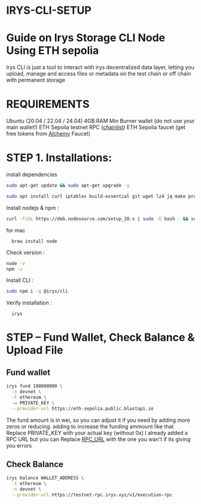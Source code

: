 # IRYS-CLI-SETUP
# Guide on Irys Storage CLI Node Using ETH sepolia
Irys CLI is just a tool to interact with irys decentralized data layer, letting you upload, manage and access files or metadata on the test chain or off chain with permanent storage

# REQUIREMENTS
Ubuntu (20.04 / 22.04 / 24.04)
4GB RAM Min
Burner wallet (do not use your main wallet!)
ETH Sepolia testnet RPC ([chainlist](https://chainlist.org/))
ETH Sepolia faucet (get free tokens from [Alchemy](https://www.alchemy.com/faucets/ethereum-sepolia) Faucet)

# STEP 1. Installations:
install dependencies
```bash
sudo apt-get update && sudo apt-get upgrade -y
```
```bash
sudo apt install curl iptables build-essential git wget lz4 jq make protobuf-compiler cmake gcc nano automake autoconf tmux htop nvme-cli libgbm1 pkg-config libssl-dev libleveldb-dev tar clang bsdmainutils ncdu unzip libleveldb-dev screen ufw -y
```
Install nodejs & npm :
```bash
curl -fsSL https://deb.nodesource.com/setup_20.x | sudo -E bash - && sudo apt install -y nodejs
```
for mac

      brew install node

Check version :
```bash
node -v
npm -v
```
Install CLI :
```bash
sudo npm i -g @irys/cli
```
Verify installation :

      irys 
# STEP – Fund Wallet, Check Balance & Upload File
## Fund wallet 

```bash
irys fund 100000000 \
  -n devnet \
  -t ethereum \
  -w PRIVATE_KEY \
  --provider-url https://eth-sepolia.public.blastapi.io
```
The fund amount is in wei, so you can adjust it if you need by adding more zeros or reducing. adding to increase the funding ammount like that
Replace PRIVATE_KEY  with your actual key (without 0x)
I already added a RPC URL but you can Replace [RPC_URL](https://eth-sepolia.public.blastapi.io) with the one you wan't if its giving you errors

## Check Balance
```bash
irys balance WALLET_ADDRESS \
  -t ethereum \
  -n devnet \
  --provider-url https://testnet-rpc.irys.xyz/v1/execution-rpc
```
